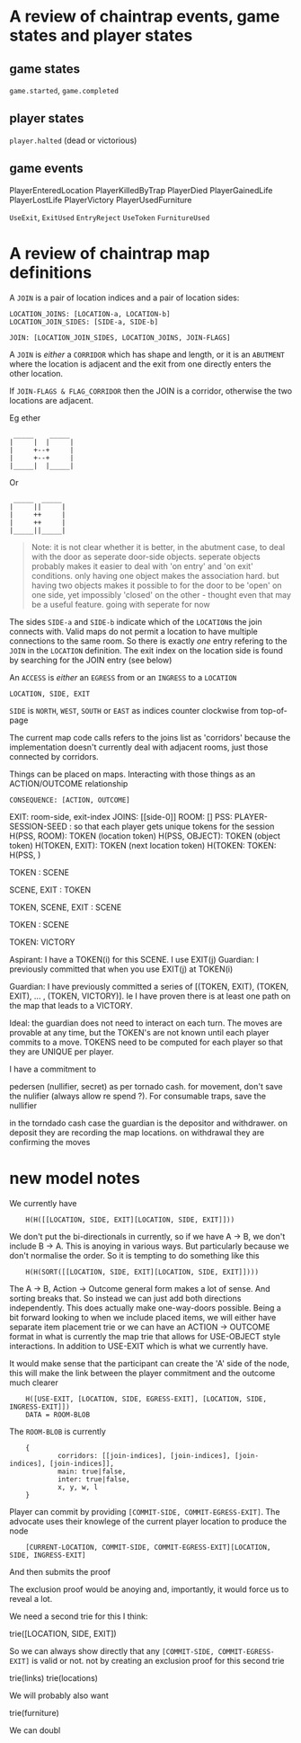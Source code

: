 # A review of chaintrap events, game states and player states

## game states

`game.started`, `game.completed`

## player states

`player.halted` (dead or victorious)

## game events

PlayerEnteredLocation
PlayerKilledByTrap
PlayerDied
PlayerGainedLife
PlayerLostLife
PlayerVictory
PlayerUsedFurniture

`UseExit`, `ExitUsed`
`EntryReject`
`UseToken`
`FurnitureUsed`

# A review of chaintrap map definitions

A `JOIN` is a pair of location indices and a pair of location sides:

    LOCATION_JOINS: [LOCATION-a, LOCATION-b]
    LOCATION_JOIN_SIDES: [SIDE-a, SIDE-b]

    JOIN: [LOCATION_JOIN_SIDES, LOCATION_JOINS, JOIN-FLAGS]

A `JOIN` is _either_ a `CORRIDOR` which has shape and length, or it is an `ABUTMENT` where the location is adjacent and the exit from one directly enters the other location.

If `JOIN-FLAGS & FLAG_CORRIDOR` then the JOIN is a corridor, otherwise the two locations are adjacent.

Eg ether

     _____    _____
    |     |  |     |
    |     +--+     |
    |     +--+     |
    |_____|  |_____|

Or

     _____  _____
    |     ||     |
    |     ++     |
    |     ++     |
    |_____||_____|

> Note: it is not clear whether it is better, in the abutment case, to deal with the door as seperate door-side objects. seperate objects probably makes it easier to deal with 'on entry' and 'on exit' conditions. only having one object makes the association hard. but having two objects makes it possible to for the door to be 'open' on one side, yet impossibly 'closed' on the other - thought even that may be a useful feature. going with seperate for now

The sides `SIDE-a` and `SIDE-b` indicate which of the `LOCATION`s the join connects with. Valid maps do not permit a location to have multiple connections to the same room. So there is exactly _one_ entry refering to the `JOIN` in the `LOCATION` definition. The exit index on the location side is found by searching for the JOIN entry (see below)

An `ACCESS` is _either_ an `EGRESS` from or an `INGRESS` to a `LOCATION`

    LOCATION, SIDE, EXIT

`SIDE` is `NORTH`, `WEST`, `SOUTH` or `EAST` as indices counter clockwise from top-of-page

The current map code calls refers to the joins list as 'corridors' because the implementation doesn't currently deal with adjacent rooms, just those connected by corridors.

Things can be placed on maps. Interacting with those things as an ACTION/OUTCOME relationship

    CONSEQUENCE: [ACTION, OUTCOME]

EXIT: room-side, exit-index
JOINS: [[side-0]]
ROOM: []
PSS: PLAYER-SESSION-SEED : so that each player gets unique tokens for the session
H(PSS, ROOM): TOKEN (location token)
H(PSS, OBJECT): TOKEN (object token)
H(TOKEN, EXIT): TOKEN (next location token)
H(TOKEN:
TOKEN: H(PSS, )

TOKEN : SCENE

SCENE, EXIT : TOKEN

TOKEN, SCENE, EXIT : SCENE

TOKEN : SCENE

TOKEN: VICTORY

Aspirant: I have a TOKEN(i) for this SCENE. I use EXIT(j)
Guardian: I previously committed that when you use EXIT(j) at TOKEN(i)

Guardian: I have previously committed a series of [(TOKEN, EXIT), (TOKEN, EXIT), ... , (TOKEN, VICTORY)]. Ie I have proven there is at least one path on the map that leads to a VICTORY.

Ideal: the guardian does not need to interact on each turn. The moves are provable at any time, but the TOKEN's are not known until each player commits to a move. TOKENS need to be computed for each player so that they are UNIQUE per player.

I have a commitment to

pedersen (nullifier, secret) as per tornado cash. for movement, don't save the nulifier (always allow re spend ?). For consumable traps, save the nullifier

in the torndado cash case the guardian is the depositor and withdrawer. on deposit they are recording the map locations. on withdrawal they are confirming the moves

# new model notes

We currently have

        H(H([[LOCATION, SIDE, EXIT][LOCATION, SIDE, EXIT]]))

We don't put the bi-directionals in currently, so if we have A -> B, we don't
include B -> A. This is anoying in various ways. But particularly because we
don't normalise the order. So it is tempting to do something like this

        H(H(SORT([[LOCATION, SIDE, EXIT][LOCATION, SIDE, EXIT]])))

The A -> B, Action -> Outcome general form makes a lot of sense. And sorting
breaks that. So instead we can just add both directions independently. This does
actually make one-way-doors possible. Being a bit forward looking to when we
include placed items, we will either have separate item placement trie or we can
have an ACTION -> OUTCOME format in what is currently the map trie that allows
for USE-OBJECT style interactions. In addition to USE-EXIT which is what we
currently have.

It would make sense that the participant can create the 'A' side of the node,
this will make the link between the player commitment and the outcome much
clearer

        H([USE-EXIT, [LOCATION, SIDE, EGRESS-EXIT], [LOCATION, SIDE, INGRESS-EXIT]])
        DATA = ROOM-BLOB

The `ROOM-BLOB` is currently

        {
                corridors: [[join-indices], [join-indices], [join-indices], [join-indices]],
                main: true|false,
                inter: true|false,
                x, y, w, l
        }

Player can commit by providing `[COMMIT-SIDE, COMMIT-EGRESS-EXIT]`. The advocate uses their knowlege of the current player location to produce the node

        [CURRENT-LOCATION, COMMIT-SIDE, COMMIT-EGRESS-EXIT][LOCATION, SIDE, INGRESS-EXIT]

And then submits the proof

The exclusion proof would be anoying and, importantly, it would force us to reveal a lot.

We need a second trie for this I think:

trie([LOCATION, SIDE, EXIT])

So we can always show directly that any `[COMMIT-SIDE, COMMIT-EGRESS-EXIT]` is valid or not. not by creating an exclusion proof for this second trie

trie(links)
trie(locations)

We will probably also want

trie(furniture)

We can doubl
